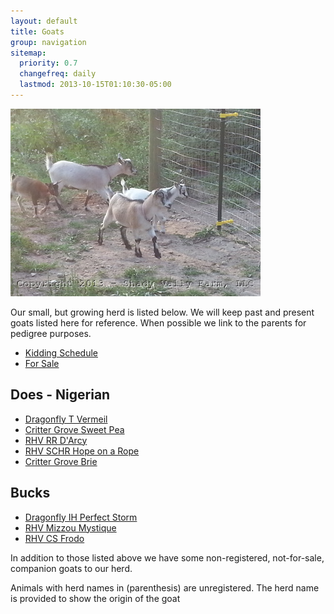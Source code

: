 ```yaml
---
layout: default
title: Goats
group: navigation
sitemap:
  priority: 0.7
  changefreq: daily
  lastmod: 2013-10-15T01:10:30-05:00
---
```


<img src="/images/goats/Group/1.jpg" alt="Goats " class="pic"/>

Our small, but growing herd is listed below. We will keep past and 
present goats listed here for reference. When possible we link to
the parents for pedigree purposes.

* [Kidding Schedule](/goats/kidding-schedule)
* [For Sale](/goats/for-sale)

## Does - Nigerian

* [Dragonfly T Vermeil](/goats/Dragonfly_T_Vermeil)
* [Critter Grove Sweet Pea](/goats/Critter-Grove-Sweet-Pea)
* [RHV RR D'Arcy](/goats/RHV_RR_DArcy)
* [RHV SCHR Hope on a Rope](/goats/RHV_SCHR_Hope_on_a_Rope)
* [Critter Grove Brie](/goats/Critter-Grove-Brie)

## Bucks

* [Dragonfly IH Perfect Storm](/goats/Dragonfly_IH_Perfect_Storm)
* [RHV Mizzou Mystique](/goats/RHV_Mizzou_Mystique)
* [RHV CS Frodo](/goats/RHV_CS_Frodo)

In addition to those listed above we have some non-registered, not-for-sale, companion goats to our herd.

Animals with herd names in (parenthesis) are unregistered. The herd name is provided to show the origin of the goat
